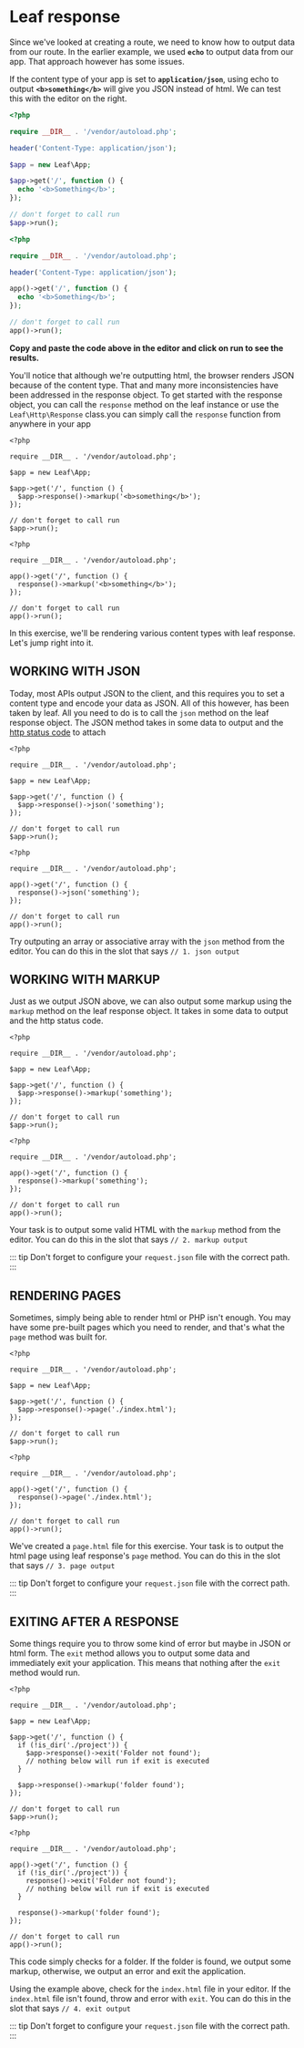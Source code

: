 # Leaf response

Since we've looked at creating a route, we need to know how to output data from our route. In the earlier example, we used **`echo`** to output data from our app. That approach however has some issues.

If the content type of your app is set to **`application/json`**, using echo to output **`<b>something</b>`** will give you JSON instead of html. We can test this with the editor on the right.

<div class="class-mode">

```php
<?php

require __DIR__ . '/vendor/autoload.php';

header('Content-Type: application/json');

$app = new Leaf\App;

$app->get('/', function () {
  echo '<b>Something</b>';
});

// don't forget to call run
$app->run();
```

</div>
<div class="functional-mode">

```php
<?php

require __DIR__ . '/vendor/autoload.php';

header('Content-Type: application/json');

app()->get('/', function () {
  echo '<b>Something</b>';
});

// don't forget to call run
app()->run();
```

</div>

**Copy and paste the code above in the editor and click on run to see the results.**

You'll notice that although we're outputting html, the browser renders JSON because of the content type. That and many more inconsistencies have been addressed in the response object. To get started with the response object, <span class="class-mode">you can call the `response` method on the leaf instance or use the `Leaf\Http\Response` class.</span><span class="functional-mode">you can simply call the `response` function from anywhere in your app</span>

<div class="class-mode">

```php{8}
<?php

require __DIR__ . '/vendor/autoload.php';

$app = new Leaf\App;

$app->get('/', function () {
  $app->response()->markup('<b>something</b>');
});

// don't forget to call run
$app->run();
```

</div>
<div class="functional-mode">

```php{6}
<?php

require __DIR__ . '/vendor/autoload.php';

app()->get('/', function () {
  response()->markup('<b>something</b>');
});

// don't forget to call run
app()->run();
```

</div>

In this exercise, we'll be rendering various content types with leaf response. Let's jump right into it.

## WORKING WITH JSON

Today, most APIs output JSON to the client, and this requires you to set a content type and encode your data as JSON. All of this however, has been taken by leaf. All you need to do is to call the `json` method on the leaf response object. The JSON method takes in some data to output and the [http status code](https://developer.mozilla.org/en-US/docs/Web/HTTP/Status) to attach

<div class="class-mode">

```php{8}
<?php

require __DIR__ . '/vendor/autoload.php';

$app = new Leaf\App;

$app->get('/', function () {
  $app->response()->json('something');
});

// don't forget to call run
$app->run();
```

</div>
<div class="functional-mode">

```php{6}
<?php

require __DIR__ . '/vendor/autoload.php';

app()->get('/', function () {
  response()->json('something');
});

// don't forget to call run
app()->run();
```

</div>

Try outputing an array or associative array with the `json` method from the editor. You can do this in the slot that says `// 1. json output`

## WORKING WITH MARKUP

Just as we output JSON above, we can also output some markup using the `markup` method on the leaf response object. It takes in some data to output and the http status code.

<div class="class-mode">

```php{8}
<?php

require __DIR__ . '/vendor/autoload.php';

$app = new Leaf\App;

$app->get('/', function () {
  $app->response()->markup('something');
});

// don't forget to call run
$app->run();
```

</div>
<div class="functional-mode">

```php{6}
<?php

require __DIR__ . '/vendor/autoload.php';

app()->get('/', function () {
  response()->markup('something');
});

// don't forget to call run
app()->run();
```

</div>

Your task is to output some valid HTML with the `markup` method from the editor. You can do this in the slot that says `// 2. markup output`  

::: tip
Don't forget to configure your `request.json` file with the correct path.
:::

## RENDERING PAGES

Sometimes, simply being able to render html or PHP isn't enough. You may have some pre-built pages which you need to render, and that's what the `page` method was built for.

<div class="class-mode">

```php{8}
<?php

require __DIR__ . '/vendor/autoload.php';

$app = new Leaf\App;

$app->get('/', function () {
  $app->response()->page('./index.html');
});

// don't forget to call run
$app->run();
```

</div>
<div class="functional-mode">

```php{6}
<?php

require __DIR__ . '/vendor/autoload.php';

app()->get('/', function () {
  response()->page('./index.html');
});

// don't forget to call run
app()->run();
```

</div>

We've created a `page.html` file for this exercise. Your task is to output the html page using leaf response's `page` method. You can do this in the slot that says `// 3. page output`

::: tip
Don't forget to configure your `request.json` file with the correct path.
:::

## EXITING AFTER A RESPONSE

Some things require you to throw some kind of error but maybe in JSON or html form. The `exit` method allows you to output some data and immediately exit your application. This means that nothing after the `exit` method would run.

<div class="class-mode">

```php{9}
<?php

require __DIR__ . '/vendor/autoload.php';

$app = new Leaf\App;

$app->get('/', function () {
  if (!is_dir('./project')) {
    $app->response()->exit('Folder not found');
    // nothing below will run if exit is executed
  }

  $app->response()->markup('folder found');
});

// don't forget to call run
$app->run();
```

</div>
<div class="functional-mode">

```php{7}
<?php

require __DIR__ . '/vendor/autoload.php';

app()->get('/', function () {
  if (!is_dir('./project')) {
    response()->exit('Folder not found');
    // nothing below will run if exit is executed
  }

  response()->markup('folder found');
});

// don't forget to call run
app()->run();
```

</div>

This code simply checks for a folder. If the folder is found, we output some markup, otherwise, we output an error and exit the application.

Using the example above, check for the `index.html` file in your editor. If the `index.html` file isn't found, throw and error with `exit`. You can do this in the slot that says `// 4. exit output`

::: tip
Don't forget to configure your `request.json` file with the correct path.
:::
